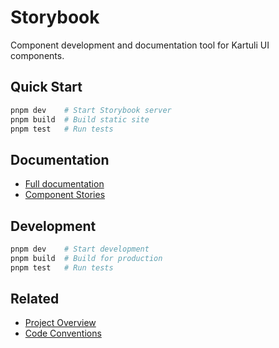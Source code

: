 # Storybook

Component development and documentation tool for Kartuli UI components.

## Quick Start

```bash
pnpm dev    # Start Storybook server
pnpm build  # Build static site
pnpm test   # Run tests
```

## Documentation
- [Full documentation](https://docs.kartuli.app/tools/storybook)
- [Component Stories](https://docs.kartuli.app/tools/storybook/stories)

## Development
```bash
pnpm dev    # Start development
pnpm build  # Build for production
pnpm test   # Run tests
```

## Related
- [Project Overview](https://docs.kartuli.app/)
- [Code Conventions](https://docs.kartuli.app/conventions)
